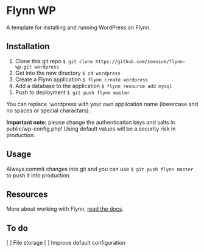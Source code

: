 
Flynn WP
========

A template for installing and running WordPress on Flynn.


Installation
------------

1. Clone this git repo `$ git clone https://github.com/zomnium/flynn-wp.git wordpress`
2. Get into the new directory `$ cd wordpress`
3. Create a Flynn application `$ flynn create wordpress`
4. Add a database to the application `$ flynn resource add mysql`
5. Push to deployment `$ git push flynn master`

You can replace 'wordpress with your own application name (lowercase and no spaces or special charactars).

**Important note:** please change the authentication keys and salts in public/wp-config.php! Using default values will be a security risk in production.


Usage
-----

Always commit changes into git and you can use `$ git push flynn master` to push it into production.


Resources
---------

More about working with Flynn, [read the docs](https://flynn.io/docs).


To do
-----

[ ] File storage
[ ] Improve default configuration
